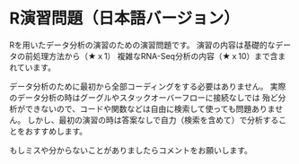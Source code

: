 # R演習問題（日本語バージョン）

Rを用いたデータ分析の演習のための演習問題です。
演習の内容は基礎的なデータの前処理方法から（★ｘ1）
複雑なRNA-Seq分析の内容（★ｘ10）まで含まれています。

データ分析のために最初から全部コーディングをする必要はありません。
実際のデータ分析の時はグーグルやスタックオーバーフローに接続なしでは
殆ど分析ができないので、コードや関数などは自由に検索して使っても問題ありません。
しかし、最初の演習の時は答案なしで自力（検索を含めて）で分析することをおすすめします。

もしミスや分からないことがありましたらコメントをお願いします。

